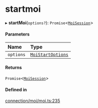 # startmoi
      
▸ **startMoi**(`options?`): `Promise`<[`MoiSession`](classes/MoiSession.md)\>

#### Parameters

| Name | Type |
| :------ | :------ |
| `options` | [`MoiStartOptions`](moistartoptions.md) |

#### Returns

`Promise`<[`MoiSession`](classes/MoiSession.md)\>

#### Defined in

[connection/moi/moi.ts:235](https://github.com/klevultd/frontend-sdk/blob/492d3760/packages/klevu-core/src/connection/moi/moi.ts#L235)

